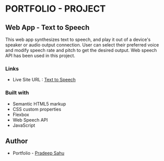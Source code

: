 # PORTFOLIO - PROJECT

## Web App - Text to Speech

This web app synthesizes text to speech, and play it out of a device's speaker or audio output
connection. User can select their preferred voice and modify speech rate and pitch to get the
desired output. Web speech API has been used in this project.

### Links

- Live Site URL : [Text to Speech](https://pradeep743.github.io/Project-Text-To-Speech/)

### Built with

- Semantic HTML5 markup
- CSS custom properties
- Flexbox
- Web Speech API
- JavaScript

## Author

- Portfolio - [Pradeep Sahu](https://pradeep743.github.io/Portfolio/)
